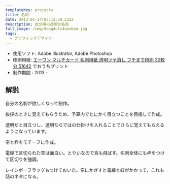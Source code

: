 ```yaml
---
templateKey: projects
title: 名刺
date: 2013-01-14T03:12:59.232Z
description: 自分用の透明な名刺
full_image: /img/doaq4utv4aaxben.jpg
tags:
  - グラフィックデザイン
---
```



 - 使用ソフト: Adobe Illustrator, Adobe Photoshop
 - 印刷用紙: [エーワン マルチカード 名刺用紙 透明ツヤ消し フチまで印刷 30枚分 51642](https://amzn.to/2E0xo6T) でおうちプリント 
 - 制作期間 : 2013 -

## 解説

自分の名刺が欲しくなって制作。

挨拶のときに覚えてもらうため、予算内でとにかく目立つことを目指して作成。

透明だと目立つし、透明ならではの仕掛けを入れることでさらに覚えてもらえるようになっています。

空と枠をモチーフに作成。

電線で区切られた空は面白い。とりいなので鳥も飛ばす。名刺全体にも枠をつけて区切りを強調。

レインボーフラッグもつけておいた。空にかざすと電線と虹がかかって、これも話のネタになる。

